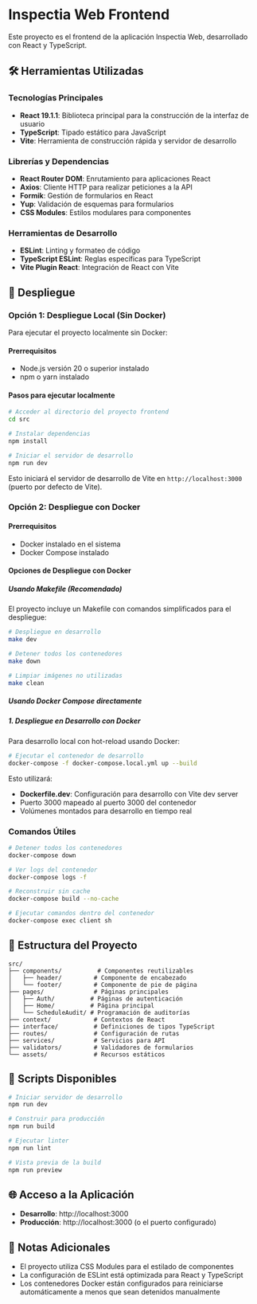 # Inspectia Web Frontend

Este proyecto es el frontend de la aplicación Inspectia Web, desarrollado con React y TypeScript.

## 🛠️ Herramientas Utilizadas

### Tecnologías Principales
- **React 19.1.1**: Biblioteca principal para la construcción de la interfaz de usuario
- **TypeScript**: Tipado estático para JavaScript
- **Vite**: Herramienta de construcción rápida y servidor de desarrollo

### Librerías y Dependencias
- **React Router DOM**: Enrutamiento para aplicaciones React
- **Axios**: Cliente HTTP para realizar peticiones a la API
- **Formik**: Gestión de formularios en React
- **Yup**: Validación de esquemas para formularios
- **CSS Modules**: Estilos modulares para componentes

### Herramientas de Desarrollo
- **ESLint**: Linting y formateo de código
- **TypeScript ESLint**: Reglas específicas para TypeScript
- **Vite Plugin React**: Integración de React con Vite

## 🚀 Despliegue

### Opción 1: Despliegue Local (Sin Docker)

Para ejecutar el proyecto localmente sin Docker:

#### Prerrequisitos
- Node.js versión 20 o superior instalado
- npm o yarn instalado

#### Pasos para ejecutar localmente
```bash
# Acceder al directorio del proyecto frontend
cd src

# Instalar dependencias
npm install

# Iniciar el servidor de desarrollo
npm run dev
```

Esto iniciará el servidor de desarrollo de Vite en `http://localhost:3000` (puerto por defecto de Vite).

### Opción 2: Despliegue con Docker

#### Prerrequisitos
- Docker instalado en el sistema
- Docker Compose instalado

#### Opciones de Despliegue con Docker

##### Usando Makefile (Recomendado)
El proyecto incluye un Makefile con comandos simplificados para el despliegue:

```bash
# Despliegue en desarrollo
make dev

# Detener todos los contenedores
make down

# Limpiar imágenes no utilizadas
make clean
```

##### Usando Docker Compose directamente

##### 1. Despliegue en Desarrollo con Docker
Para desarrollo local con hot-reload usando Docker:

```bash
# Ejecutar el contenedor de desarrollo
docker-compose -f docker-compose.local.yml up --build
```

Esto utilizará:
- **Dockerfile.dev**: Configuración para desarrollo con Vite dev server
- Puerto 3000 mapeado al puerto 3000 del contenedor
- Volúmenes montados para desarrollo en tiempo real
### Comandos Útiles

```bash
# Detener todos los contenedores
docker-compose down

# Ver logs del contenedor
docker-compose logs -f

# Reconstruir sin cache
docker-compose build --no-cache

# Ejecutar comandos dentro del contenedor
docker-compose exec client sh
```

## 📁 Estructura del Proyecto

```
src/
├── components/          # Componentes reutilizables
│   ├── header/         # Componente de encabezado
│   └── footer/         # Componente de pie de página
├── pages/              # Páginas principales
│   ├── Auth/          # Páginas de autenticación
│   ├── Home/          # Página principal
│   └── ScheduleAudit/ # Programación de auditorías
├── context/            # Contextos de React
├── interface/          # Definiciones de tipos TypeScript
├── routes/             # Configuración de rutas
├── services/           # Servicios para API
├── validators/         # Validadores de formularios
└── assets/             # Recursos estáticos
```

## 🔧 Scripts Disponibles

```bash
# Iniciar servidor de desarrollo
npm run dev

# Construir para producción
npm run build

# Ejecutar linter
npm run lint

# Vista previa de la build
npm run preview
```

## 🌐 Acceso a la Aplicación

- **Desarrollo**: http://localhost:3000
- **Producción**: http://localhost:3000 (o el puerto configurado)

## 📝 Notas Adicionales

- El proyecto utiliza CSS Modules para el estilado de componentes
- La configuración de ESLint está optimizada para React y TypeScript
- Los contenedores Docker están configurados para reiniciarse automáticamente a menos que sean detenidos manualmente
